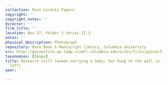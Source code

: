 ```yaml
---
collection: Pare Lorentz Papers
copyright: ''
copyright_notes: ''
director: ''
film_title: ''
location: Box 37, Folder 3 Series II.3
notes: ''
physical_description: Photograph
repository: Rare Book & Manuscript Library, Columbia University
src: http://gainesfilm.qa-lamp.ccnmtl.columbia.edu/sites/files/gainesfilm/images/1000102047.jpg
taxonomies: [Image]
title: Research still (woman carrying a baby; hat hung on the wall in the foreground,
  left)
year: ''

---
```

